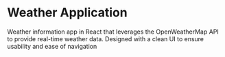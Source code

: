 # Weather Application
Weather information app in React that leverages the OpenWeatherMap API to provide real-time weather data. Designed with a clean UI to ensure usability and ease of navigation

